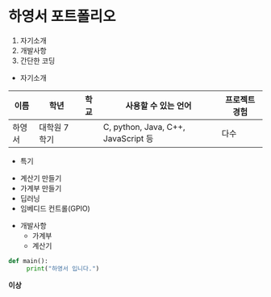 # 하영서 포트폴리오

1. 자기소개
2. 개발사항
3. 간단한 코딩

* 자기소개

이름 | 학년 | 학교 | 사용할 수 있는 언어 | 프로젝트 경험 |
--- | --- | --- | --- | --- |
하영서 | 대학원 7학기 | | C, python, Java, C++, JavaScript 등 | 다수 |

* 특기
- 계산기 만들기
- 가계부 만들기
- 딥러닝
- 임베디드 컨트롤(GPIO)

* 개발사항
  * 가계부
  * 계산기

```python
def main():
     print("하영서 입니다.")
```

**이상**